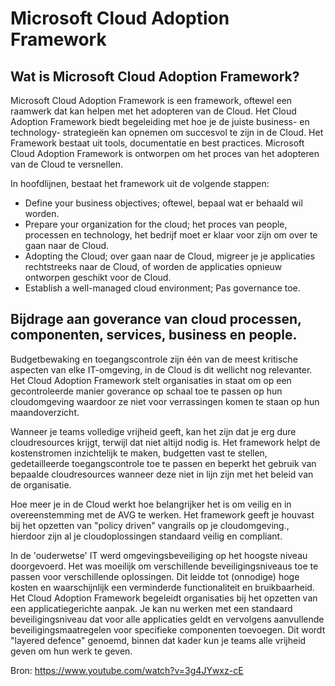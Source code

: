 # Microsoft Cloud Adoption Framework
## Wat is Microsoft Cloud Adoption Framework?
Microsoft Cloud Adoption Framework is een framework, oftewel een raamwerk dat kan helpen met het adopteren van de Cloud. Het Cloud Adoption Framework biedt begeleiding met hoe je de juiste business- en technology- strategieën kan opnemen om succesvol te zijn in de Cloud. Het Framework bestaat uit tools, documentatie en best practices. Microsoft Cloud Adoption Framework is ontworpen om het proces van het adopteren van de Cloud te versnellen.  

In hoofdlijnen, bestaat het framework uit de volgende stappen: 

- Define your business objectives; oftewel, bepaal wat er behaald wil worden. 
- Prepare your organization for the cloud; het proces van people, processen en technology, het bedrijf moet er klaar voor zijn om over te gaan naar de Cloud. 
- Adopting the Cloud; over gaan naar de Cloud, migreer je je applicaties rechtstreeks naar de Cloud, of worden de applicaties opnieuw ontworpen geschikt voor de Cloud.  
- Establish a well-managed cloud environment; Pas governance toe.  

## Bijdrage aan goverance van cloud processen, componenten, services, business en people.
Budgetbewaking en toegangscontrole zijn één van de meest kritische aspecten van elke IT-omgeving, in de Cloud is dit wellicht nog relevanter. Het Cloud Adoption Framework stelt organisaties in staat om op een gecontroleerde manier goverance op schaal toe te passen op hun cloudomgeving waardoor ze niet voor verrassingen komen te staan op hun maandoverzicht. 

Wanneer je teams volledige vrijheid geeft, kan het zijn dat je erg dure cloudresources krijgt, terwijl dat niet altijd nodig is. Het framework helpt de kostenstromen inzichtelijk te maken, budgetten vast te stellen, gedetailleerde toegangscontrole toe te passen en beperkt het gebruik van bepaalde cloudresources wanneer deze niet in lijn zijn met het beleid van de organisatie. 

Hoe meer je in de Cloud werkt hoe belangrijker het is om veilig en in overeenstemming met de AVG te werken. Het framework geeft je houvast bij het opzetten van "policy driven" vangrails op je cloudomgeving., hierdoor zijn al je cloudoplossingen standaard veilig en compliant.  

In de 'ouderwetse' IT werd omgevingsbeveiliging op het hoogste niveau doorgevoerd. Het was moeilijk om verschillende beveiligingsniveaus toe te passen voor verschillende oplossingen. Dit leidde tot (onnodige) hoge kosten en waarschijnlijk een verminderde functionaliteit en bruikbaarheid. Het Cloud Adoption Framework begeleidt organisaties bij het opzetten van een applicatiegerichte aanpak. Je kan nu werken met een standaard beveiligingsniveau dat voor alle applicaties geldt en vervolgens aanvullende beveiligingsmaatregelen voor specifieke componenten toevoegen. Dit wordt "layered defence" genoemd, binnen dat kader kun je teams alle vrijheid geven om hun werk te geven. 

Bron: https://www.youtube.com/watch?v=3g4JYwxz-cE
